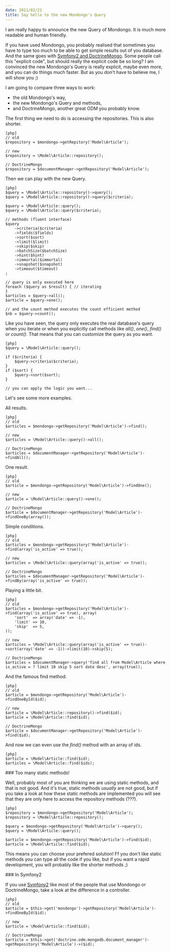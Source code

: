 ```yaml
---
date: 2011/02/21
title: Say hello to the new Mondongo's Query
---
```


I am really happy to announce the new Query of Mondongo. It is much more readable and human friendly.

If you have used Mondongo, you probably realised that sometimes you have to type too much to be able to
get simple results out of you database. And the same goes with [Symfony2 and DoctrineMongo](http://spf13.com/post/symfony2).
Some people call this "explicit code", but should really the explicit code be so long? I am convinced the new Mondongo's Query
is really explicit, maybe even more, and you can do things much faster. But as you don't have to believe me, I will show you ;)

I am going to compare three ways to work:
* the old Mondongo's way,
* the new Mondongo's Query and methods,
* and DoctrineMongo, another great ODM you probably know.

The first thing we need to do is accessing the repositories. This is also shorter.

    [php]
    // old
    $repository = $mondongo->getRepitory('Model\Article');

    // new
    $repository = \Model\Article::repository();

    // DoctrineMongo
    $repository = $documentManager->getRepository('Model\Article');

Then we can play with the new Query.

    [php]
    $query = \Model\Article::repository()->query();
    $query = \Model\Article::repository()->query($criteria);

    $query = \Model\Article::query();
    $query = \Model\Article::query($criteria);

    // methods (fluent interface)
    $query
        ->criteria($criteria)
        ->fields($fields)
        ->sort($sort)
        ->limit($limit)
        ->skip($skip)
        ->batchSize($batchSize)
        ->hint($hint)
        ->immortal($immortal)
        ->snapshot($snapshot)
        ->timeout($timeout)
    ;

    // query is only executed here
    foreach ($query as $result) { // iterating
    }
    $articles = $query->all();
    $article = $query->one();

    // and the count method executes the count efficient method
    $nb = $query->count();

Like you have seen, the query only executes the real database's query when you iterate or when you
 explicitly call methods like *all()*, *one()*, *find()* or *count()*. That means that you can customize the query
as you want.

    [php]
    $query = \Model\Article::query();

    if ($criteria) {
        $query->criteria($criteria);
    }
    if ($sort) {
        $query->sort($sort);
    }

    // you can apply the logic you want...

Let's see some more examples.

All results.

    [php]
    // old
    $articles = $mondongo->getRepository('Model\Article')->find();

    // new
    $articles = \Model\Article::query()->all();

    // DoctrineMongo
    $articles = $documentManager->getRepository('Model\Article')->findAll();

One result.

    [php]
    // old
    $article = $mondongo->getRepository('Model\Article')->findOne();

    // new
    $article = \Model\Article::query()->one();

    // DoctrineMongo
    $article = $documentManager->getRepository('Model\Article')->findOneBy(array());

Simple conditions.

    [php]
    // old
    $articles = $mondongo->getRepository('Model\Article')->find(array('is_active' => true));

    // new
    $articles = \Model\Article::query(array('is_active' => true));

    // DoctrineMongo
    $articles = $documentManager->getRepository('Model\Article')->findBy(array('is_active' => true));

Playing a little bit.

    [php]
    // old
    $articles = $mondongo->getRepository('Model\Article')->find(array('is_active' => true), array(
        'sort'  => array('date' => -1),
        'limit' => 10,
        'skip'  => 5,
    ));

    // new
    $articles = \Model\Article::query(array('is_active' => true))->sort(array('date' => -1))->limit(10)->skip(5);

    // DoctrineMongo
    $articles = $documentManager->query('find all from Model\Article where is_active = ? limit 10 skip 5 sort date desc', array(true));

And the famous find method.

    [php]
    // old
    $article = $mondongo->getRepository('Model\Article')->findOneById($id);

    // new
    $article = \Model\Article::repository()->find($id);
    $article = \Model\Article::find($id);

    // DoctrineMongo
    $article = $documentManager->getRepository('Model\Article')->find($id);

And now we can even use the *find()* method with an array of ids.

    [php]
    $article = \Model\Article::find($id);
    $articles = \Model\Article::find($ids);

### Too many static methods!

Well, probably most of you are thinking we are using static methods, and that is not good. And it's true,
static methods *usually* are not good, but if you take a look at how these static methods are implemented you
will see that they are only here to access the repository methods (???).

    [php]
    $repository = $mondongo->getRepository('Model\Article');
    $repository = \Model\Article::repository();

    $query = $mondongo->getRepository('Model\Article')->query();
    $query = \Model\Article::query();

    $article = $mondongo->getRepository('Model\Article')->find($id);
    $article = \Model\Article::find($id);

This means you can choose your prefered solution! Ff you don't like static methods you can type all the code if you like,
but if you want a rapid development, you will probably like the shorter methods ;)

### In Symfony2

If you use [Symfony2](http://symfony-reloaded.org/) like most of the people that use Mondongo or DoctrineMongo,
take a look at the difference in a controller.

    [php]
    // old
    $article = $this->get('mondongo')->getRepository('Model\Article')->findOneById($id);

    // new
    $article = \Model\Article::find($id);

    // DoctrineMongo
    $article = $this->get('doctrine.odm.mongodb.document_manager')->getRepository('Model\Article')->($id);

